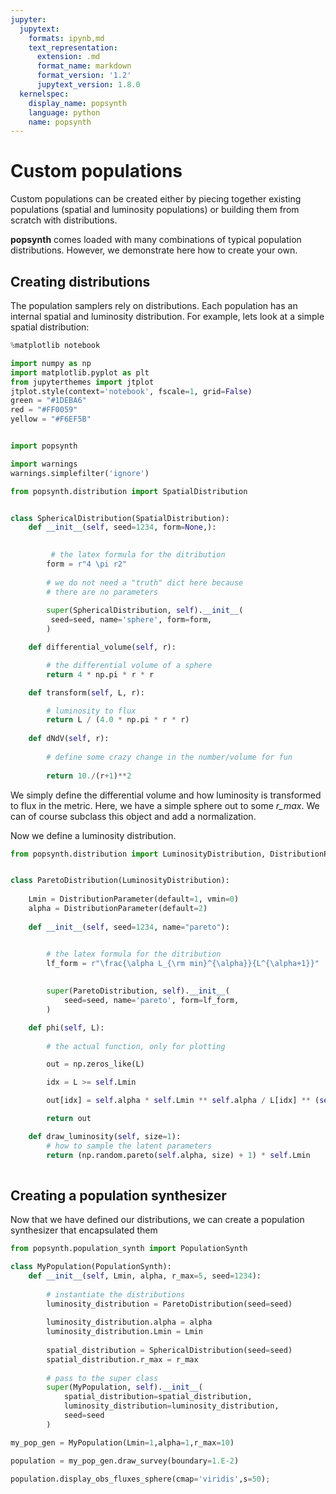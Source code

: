 ```yaml
---
jupyter:
  jupytext:
    formats: ipynb,md
    text_representation:
      extension: .md
      format_name: markdown
      format_version: '1.2'
      jupytext_version: 1.8.0
  kernelspec:
    display_name: popsynth
    language: python
    name: popsynth
---
```


# Custom populations

Custom populations can be created either by piecing together existing populations (spatial and luminosity populations) or building them from scratch with distributions.

**popsynth** comes loaded with many combinations of typical population distributions. However, we demonstrate here how to create your own.


## Creating distributions

The population samplers rely on distributions. Each population has an internal spatial and luminosity distribution. For example, lets look at a simple spatial distribution:


```python
%matplotlib notebook

import numpy as np
import matplotlib.pyplot as plt
from jupyterthemes import jtplot
jtplot.style(context='notebook', fscale=1, grid=False)
green = "#1DEBA6"
red = "#FF0059"
yellow = "#F6EF5B"


import popsynth

import warnings
warnings.simplefilter('ignore')
```

```python
from popsynth.distribution import SpatialDistribution


class SphericalDistribution(SpatialDistribution):
    def __init__(self, seed=1234, form=None,):

        
         # the latex formula for the ditribution
        form = r"4 \pi r2"
        
        # we do not need a "truth" dict here because
        # there are no parameters
        
        super(SphericalDistribution, self).__init__(
         seed=seed, name='sphere', form=form,
        )

    def differential_volume(self, r):

        # the differential volume of a sphere
        return 4 * np.pi * r * r

    def transform(self, L, r):

        # luminosity to flux
        return L / (4.0 * np.pi * r * r)
    
    def dNdV(self, r):
        
        # define some crazy change in the number/volume for fun
        
        return 10./(r+1)**2

```

<!-- #region -->
We simply define the differential volume and how luminosity is transformed to flux in the metric. Here, we have a simple sphere out to some *r_max*. We can of course subclass this object and add a normalization.


Now we define a luminosity distribution.
<!-- #endregion -->

```python
from popsynth.distribution import LuminosityDistribution, DistributionParameter


class ParetoDistribution(LuminosityDistribution):
    
    Lmin = DistributionParameter(default=1, vmin=0)
    alpha = DistributionParameter(default=2)
    
    def __init__(self, seed=1234, name="pareto"):


        # the latex formula for the ditribution
        lf_form = r"\frac{\alpha L_{\rm min}^{\alpha}}{L^{\alpha+1}}"
        
        
        super(ParetoDistribution, self).__init__(
            seed=seed, name='pareto', form=lf_form,
        )

    def phi(self, L):
        
        # the actual function, only for plotting 

        out = np.zeros_like(L)

        idx = L >= self.Lmin

        out[idx] = self.alpha * self.Lmin ** self.alpha / L[idx] ** (self.alpha + 1)

        return out

    def draw_luminosity(self, size=1):
        # how to sample the latent parameters
        return (np.random.pareto(self.alpha, size) + 1) * self.Lmin
        
```

## Creating a population synthesizer

Now that we have defined our distributions, we can create a population synthesizer that encapsulated them

```python
from popsynth.population_synth import PopulationSynth

class MyPopulation(PopulationSynth):
    def __init__(self, Lmin, alpha, r_max=5, seed=1234):
        
        # instantiate the distributions
        luminosity_distribution = ParetoDistribution(seed=seed)
        
        luminosity_distribution.alpha = alpha
        luminosity_distribution.Lmin = Lmin
        
        spatial_distribution = SphericalDistribution(seed=seed)
        spatial_distribution.r_max = r_max
        
        # pass to the super class
        super(MyPopulation, self).__init__(         
            spatial_distribution=spatial_distribution,
            luminosity_distribution=luminosity_distribution,
            seed=seed
        )
```

```python
my_pop_gen = MyPopulation(Lmin=1,alpha=1,r_max=10)

population = my_pop_gen.draw_survey(boundary=1.E-2)
```

```python
population.display_obs_fluxes_sphere(cmap='viridis',s=50);
```

```python

```
